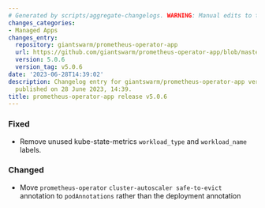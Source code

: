 ```yaml
---
# Generated by scripts/aggregate-changelogs. WARNING: Manual edits to this files will be overwritten.
changes_categories:
- Managed Apps
changes_entry:
  repository: giantswarm/prometheus-operator-app
  url: https://github.com/giantswarm/prometheus-operator-app/blob/master/CHANGELOG.md#506---2023-06-28
  version: 5.0.6
  version_tag: v5.0.6
date: '2023-06-28T14:39:02'
description: Changelog entry for giantswarm/prometheus-operator-app version 5.0.6,
  published on 28 June 2023, 14:39.
title: prometheus-operator-app release v5.0.6
---
```


### Fixed
- Remove unused kube-state-metrics `workload_type` and `workload_name` labels.
### Changed
- Move `prometheus-operator` `cluster-autoscaler safe-to-evict` annotation to `podAnnotations` rather than the deployment annotation
